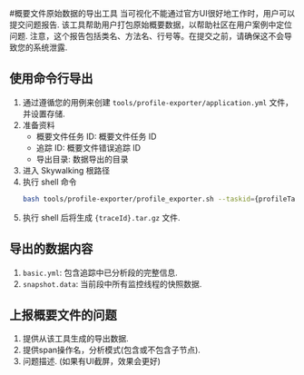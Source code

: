 #概要文件原始数据的导出工具
当可视化不能通过官方UI很好地工作时，用户可以提交问题报告. 该工具帮助用户打包原始概要数据，以帮助社区在用户案例中定位问题. 
注意，这个报告包括类名、方法名、行号等。在提交之前，请确保这不会导致您的系统泄露.
## 使用命令行导出
1. 通过遵循您的用例来创建 `tools/profile-exporter/application.yml` 文件，并设置存储.
2. 准备资料
    - 概要文件任务 ID: 概要文件任务 ID
    - 追踪 ID: 概要文件错误追踪 ID
    - 导出目录: 数据导出的目录
3. 进入 Skywalking 根路径
4. 执行 shell 命令
    ```bash
   bash tools/profile-exporter/profile_exporter.sh --taskid={profileTaskId} --traceid={traceId} {exportDir}
   ```
5. 执行 shell 后将生成 `{traceId}.tar.gz` 文件.

## 导出的数据内容
1. `basic.yml`: 包含追踪中已分析段的完整信息.
2. `snapshot.data`: 当前段中所有监控线程的快照数据. 

## 上报概要文件的问题
1. 提供从该工具生成的导出数据.
2. 提供span操作名，分析模式(包含或不包含子节点).
3. 问题描述. (如果有UI截屏，效果会更好)
